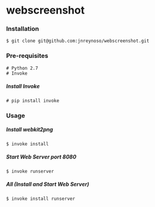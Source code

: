 webscreenshot
==================

### Installation

```
$ git clone git@github.com:jnreynoso/webscreenshot.git
```
### Pre-requisites

    # Python 2.7
    # Invoke
    
##### Install Invoke

    # pip install invoke
   
### Usage

##### Install webkit2png
```
$ invoke install
```
##### Start Web Server port 8080
```
$ invoke runserver

```
##### All (Install and Start Web Server)
```
$ invoke install runserver
```
